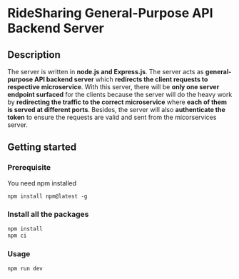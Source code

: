 # RideSharing General-Purpose API Backend Server

## Description

The server is written in **node.js and Express.js**. The server acts as **general-purpose API backend server** which **redirects the client requests to respective microservice**. With this server, there will be **only one server endpoint surfaced** for the clients because the server will do the heavy work by **redirecting the traffic to the correct microservice** where **each of them is served at different ports**. Besides, the server will also **authenticate the token** to ensure the requests are valid and sent from the micorservices server.

## Getting started

### Prerequisite

You need npm installed

```
npm install npm@latest -g
```

### Install all the packages

```bash
npm install
npm ci
```

### Usage

```bash
npm run dev
```
